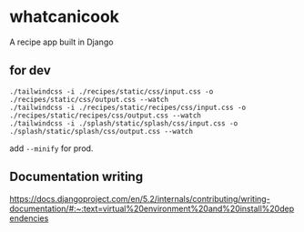 # whatcanicook
A recipe app built in Django

## for dev

```
./tailwindcss -i ./recipes/static/css/input.css -o ./recipes/static/css/output.css --watch
./tailwindcss -i ./recipes/static/recipes/css/input.css -o ./recipes/static/recipes/css/output.css --watch
./tailwindcss -i ./splash/static/splash/css/input.css -o ./splash/static/splash/css/output.css --watch
```

add `--minify` for prod.

## Documentation writing
https://docs.djangoproject.com/en/5.2/internals/contributing/writing-documentation/#:~:text=virtual%20environment%20and%20install%20dependencies